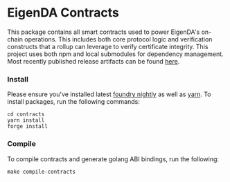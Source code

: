 # EigenDA Contracts
This package contains all smart contracts used to power EigenDA's on-chain operations. This includes both core protocol logic and verification constructs that a rollup can leverage to verify certificate integrity. This project uses both npm and local submodules for dependency management. Most recently published release artifacts can be found [here](https://www.npmjs.com/package/@eigenda/contracts).


### Install
Please ensure you've installed latest [foundry nightly](https://book.getfoundry.sh/getting-started/installation) as well as [yarn](https://classic.yarnpkg.com/lang/en/docs/install). To install packages, run the following commands:
```
cd contracts
yarn install
forge install
```


### Compile
To compile contracts and generate golang ABI bindings, run the following:
```
make compile-contracts

```